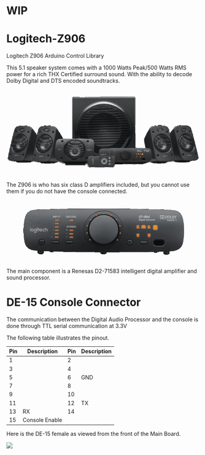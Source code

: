 # WIP

# Logitech-Z906
Logitech Z906 Arduino Control Library

This 5.1 speaker system comes with a 1000 Watts Peak/500 Watts RMS power for a rich THX Certified surround sound. With the ability to decode Dolby Digital and DTS encoded soundtracks. 

<p align="center"><img src=/images/logitech_z906.png></p>

The Z906 is who has six class D amplifiers included, but you cannot use them if you do not have the console connected.

<p align="center"><img src=/images/z906-console.png></p>

The main component is a Renesas D2-71583 intelligent digital amplifier and sound processor.

# DE-15 Console Connector

The communication between the Digital Audio Processor and the console is done through TTL serial communication at 3.3V

The following table illustrates the pinout.

|Pin|Description|Pin|Description|
|---|---|---|---|
|1||2||
|3||4||
|5||6|GND|
|7||8||
|9||10||
|11||12|TX|
|13|RX|14||
|15|Console Enable|||

Here is the DE-15 female as viewed from the front of the Main Board.

<img src=https://raw.githubusercontent.com/zarpli/Logitech-Z906/main/images/DE-15-F.png width="300">
